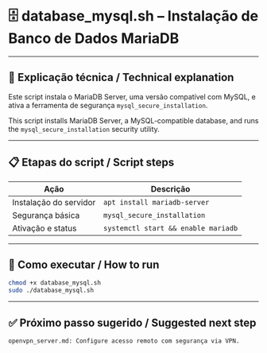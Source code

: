 # 🗄️ database_mysql.sh – Instalação de Banco de Dados MariaDB

---

## 📝 Explicação técnica / Technical explanation

Este script instala o MariaDB Server, uma versão compatível com MySQL, e ativa a ferramenta de segurança `mysql_secure_installation`.

This script installs MariaDB Server, a MySQL-compatible database, and runs the `mysql_secure_installation` security utility.

---

## 📋 Etapas do script / Script steps

| Ação                        | Descrição                                    |
|----------------------------|-----------------------------------------------|
| Instalação do servidor     | `apt install mariadb-server`                 |
| Segurança básica           | `mysql_secure_installation`                  |
| Ativação e status          | `systemctl start && enable mariadb`          |

---

## 🚀 Como executar / How to run

```bash
chmod +x database_mysql.sh
sudo ./database_mysql.sh
```
---

## ✅ Próximo passo sugerido / Suggested next step

    openvpn_server.md: Configure acesso remoto com segurança via VPN.
